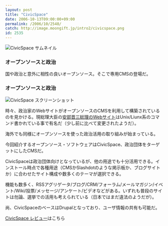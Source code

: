 ```yaml
---
layout: post
title: "CivicSpace"
date: 2006-10-13T09:00:00+09:00
permalink: /2006/10/2548/
catch: http://image.moongift.jp/intro2/civicspace.png
id: 2535
---
```

 ![CivicSpace サムネイル](http://image.moongift.jp/intro2/civicspace.t.png "CivicSpace サムネイル")
  

### オープンソースと政治
  
国や政治と意外に相性の良いオープンソース。そこで専用CMSの登場だ。  
<!--more-->  

### オープンソースと政治
  

![CivicSpace スクリーンショット](http://image.moongift.jp/intro2/civicspace.png "CivicSpace スクリーンショット")

  

時々、政治家のWebサイトがオープンソースのCMSを利用して構築されているのを見かける。現総理大臣の[安部晋三総理のWebサイト](http://www.s-abe.or.jp/)はUnix/Liunx系のコマンド書かれている事で有名だ（少し前に比べて変更されたようだ）。

  

海外でも同様にオープンソースを使った政治活用の取り組みが始まっている。

  

今回紹介するオープンソース・ソフトウェアはCivicSpace、政治団体をターゲットにしたCMSだ。

  

CivicSpaceは政治団体向けとなっているが、他の用途でも十分活用できる。インストール時点で各種用途（CMSかSlashdotのような掲示板か、ブログサイトか）に合わせたサイト構成や数多くのテーマが選択できる。

  

機能も数多く、RSSアグリゲータ/ブログ/CRM/フォーラム/メールマガジン/イベント/Wiki/投票/メッセージ/アンケート/ビデオなどがある。いずれも普段のサイトは勿論、選挙での活用も考えられている（日本ではまだ違法のようだが）。

  

尚、CivicSpaceのベースはDrupalとなっており、ユーザ情報の共有も可能だ。

  

[CivicSpace レビュー](http://oss.moongift.jp/review/i-2549.html)はこちら

